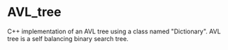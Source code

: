 # AVL_tree
C++ implementation of an AVL tree using a class named "Dictionary". AVL tree is a self balancing binary search tree.
